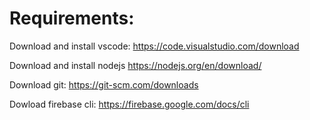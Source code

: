 # Requirements:

Download and install vscode:
https://code.visualstudio.com/download

Download and install nodejs
https://nodejs.org/en/download/

Download git:
https://git-scm.com/downloads

Dowload firebase cli:
https://firebase.google.com/docs/cli
